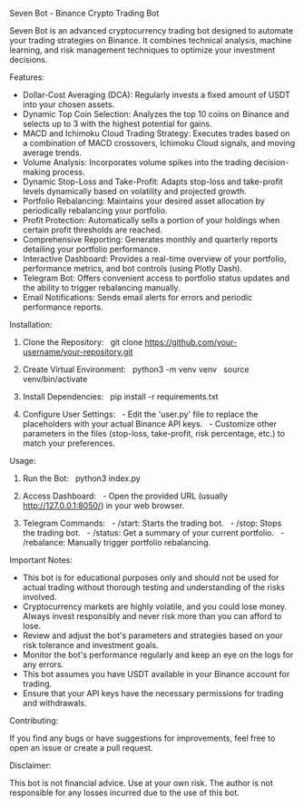 Seven Bot - Binance Crypto Trading Bot

Seven Bot is an advanced cryptocurrency trading bot designed to automate your trading strategies on Binance. It combines technical analysis, machine learning, and risk management techniques to optimize your investment decisions.

Features:

* Dollar-Cost Averaging (DCA): Regularly invests a fixed amount of USDT into your chosen assets.
* Dynamic Top Coin Selection: Analyzes the top 10 coins on Binance and selects up to 3 with the highest potential for gains.
* MACD and Ichimoku Cloud Trading Strategy: Executes trades based on a combination of MACD crossovers, Ichimoku Cloud signals, and moving average trends.
* Volume Analysis: Incorporates volume spikes into the trading decision-making process.
* Dynamic Stop-Loss and Take-Profit: Adapts stop-loss and take-profit levels dynamically based on volatility and projected growth.
* Portfolio Rebalancing: Maintains your desired asset allocation by periodically rebalancing your portfolio.
* Profit Protection: Automatically sells a portion of your holdings when certain profit thresholds are reached.
* Comprehensive Reporting: Generates monthly and quarterly reports detailing your portfolio performance.
* Interactive Dashboard: Provides a real-time overview of your portfolio, performance metrics, and bot controls (using Plotly Dash).
* Telegram Bot: Offers convenient access to portfolio status updates and the ability to trigger rebalancing manually.
* Email Notifications: Sends email alerts for errors and periodic performance reports.

Installation:

1. Clone the Repository:
  git clone https://github.com/your-username/your-repository.git

2. Create Virtual Environment:
  python3 -m venv venv
  source venv/bin/activate

3. Install Dependencies:
  pip install -r requirements.txt

4. Configure User Settings:
  - Edit the 'user.py' file to replace the placeholders with your actual Binance API keys.
  - Customize other parameters in the files (stop-loss, take-profit, risk percentage, etc.) to match your preferences.

Usage:

1. Run the Bot:
  python3 index.py

2. Access Dashboard:
  - Open the provided URL (usually http://127.0.0.1:8050/) in your web browser.

3. Telegram Commands:
  - /start: Starts the trading bot.
  - /stop: Stops the trading bot.
  - /status: Get a summary of your current portfolio.
  - /rebalance: Manually trigger portfolio rebalancing.

Important Notes:

- This bot is for educational purposes only and should not be used for actual trading without thorough testing and understanding of the risks involved.
- Cryptocurrency markets are highly volatile, and you could lose money. Always invest responsibly and never risk more than you can afford to lose.
- Review and adjust the bot's parameters and strategies based on your risk tolerance and investment goals.
- Monitor the bot's performance regularly and keep an eye on the logs for any errors.
- This bot assumes you have USDT available in your Binance account for trading.
- Ensure that your API keys have the necessary permissions for trading and withdrawals.

Contributing:

If you find any bugs or have suggestions for improvements, feel free to open an issue or create a pull request.

Disclaimer:

This bot is not financial advice. Use at your own risk. The author is not responsible for any losses incurred due to the use of this bot.


